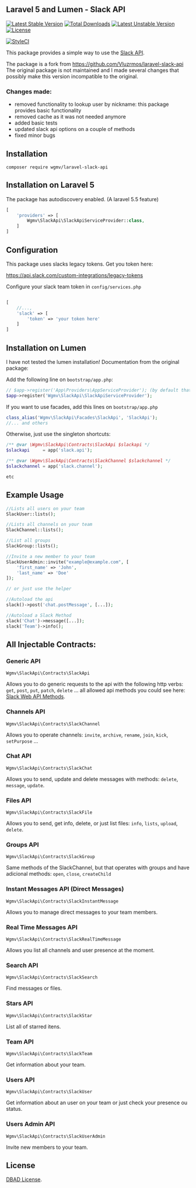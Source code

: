 ## Laravel 5 and Lumen - Slack API

[![Latest Stable Version](https://poser.pugx.org/wgmv/laravel-slack-api/version)](https://packagist.org/packages/wgmv/laravel-slack-api)
[![Total Downloads](https://poser.pugx.org/wgmv/laravel-slack-api/downloads)](https://packagist.org/packages/wgmv/laravel-slack-api)
[![Latest Unstable Version](https://poser.pugx.org/wgmv/laravel-slack-api/v/unstable)](//packagist.org/packages/wgmv/laravel-slack-api)
[![License](https://poser.pugx.org/wgmv/laravel-slack-api/license)](https://packagist.org/packages/wgmv/laravel-slack-api)

[![StyleCI](https://styleci.io/repos/102903970/shield?branch=master)](https://styleci.io/repos/102903970)

This package provides a simple way to use the [Slack API](https://api.slack.com).

The package is a fork from https://github.com/Vluzrmos/laravel-slack-api The original package is not maintained and I made several changes that possibly make this version incompatible to the original.

### Changes made:

* removed functionality to lookup user by nickname: this package provides basic functionality 
* removed cache as it was not needed anymore
* added basic tests
* updated slack api options on a couple of methods
* fixed minor bugs

## Installation 

`composer require wgmv/laravel-slack-api`

## Installation on Laravel 5

The package has autodiscovery enabled. (A laravel 5.5 feature)

```php
[
    'providers' => [
        Wgmv\SlackApi\SlackApiServiceProvider::class,
    ]
]

```

## Configuration

This package uses slacks legacy tokens. Get you token here:

https://api.slack.com/custom-integrations/legacy-tokens

Configure your slack team token in <code>config/services.php</code> 

```php 

[
    //...,
    'slack' => [
        'token' => 'your token here'
    ]
]

```


## Installation on Lumen

I have not tested the lumen installation! Documentation from the original package:

Add the following line on `bootstrap/app.php`:

```php
// $app->register('App\Providers\AppServiceProvider'); (by default that comes commented)
$app->register('Wgmv\SlackApi\SlackApiServiceProvider');

```

If you want to use facades, add this lines on <code>bootstrap/app.php</code>

```php
class_alias('Wgmv\SlackApi\Facades\SlackApi', 'SlackApi');
//... and others
```

Otherwise, just use the singleton shortcuts:

```php
/** @var \Wgmv\SlackApi\Contracts\SlackApi $slackapi */
$slackapi     = app('slack.api');

/** @var \Wgmv\SlackApi\Contracts\SlackChannel $slackchannel */
$slackchannel = app('slack.channel');

etc
```

## Example Usage

```php
//Lists all users on your team
SlackUser::lists(); 

//Lists all channels on your team
SlackChannel::lists(); 

//List all groups
SlackGroup::lists();

//Invite a new member to your team
SlackUserAdmin::invite("example@example.com", [
    'first_name' => 'John', 
    'last_name' => 'Doe'
]);

// or just use the helper

//Autoload the api
slack()->post('chat.postMessage', [...]);

//Autoload a Slack Method
slack('Chat')->message([...]);
slack('Team')->info();
```

## All Injectable Contracts:

### Generic API
`Wgmv\SlackApi\Contracts\SlackApi`

Allows you to do generic requests to the api with the following http verbs:
`get`, `post`, `put`, `patch`, `delete` ... all allowed api methods you could see here: [Slack Web API Methods](https://api.slack.com/methods).

<!--
And is also possible load a SlackMethod contract:

```php
/** @var SlackChannel $channel **/
$channel = $slack->load('Channel');
$channel->lists();

/** @var SlackChat $chat **/
$chat = $slack->load('Chat');
$chat->message('D98979F78', 'Hello my friend!');

/** @var SlackUserAdmin $chat **/
$admin = $slack('UserAdmin'); //Minimal syntax (invokable)
$admin->invite('jhon.doe@example.com'); 

```
-->

### Channels API
`Wgmv\SlackApi\Contracts\SlackChannel`

Allows you to operate channels:
`invite`, `archive`, `rename`, `join`, `kick`, `setPurpose` ...


### Chat API
`Wgmv\SlackApi\Contracts\SlackChat`

Allows you to send, update and delete messages with methods:
`delete`, `message`, `update`.

### Files API
`Wgmv\SlackApi\Contracts\SlackFile`

Allows you to send, get info, delete,  or just list files:
`info`, `lists`, `upload`, `delete`.

### Groups API
`Wgmv\SlackApi\Contracts\SlackGroup`

Same methods of the SlackChannel, but that operates with groups and have adicional methods:
`open`, `close`, `createChild`

### Instant Messages API (Direct Messages)
`Wgmv\SlackApi\Contracts\SlackInstantMessage`

Allows you to manage direct messages to your team members.

### Real Time Messages API
`Wgmv\SlackApi\Contracts\SlackRealTimeMessage`

Allows you list all channels and user presence at the moment.


### Search API
`Wgmv\SlackApi\Contracts\SlackSearch`

Find messages or files.

### Stars API
`Wgmv\SlackApi\Contracts\SlackStar`

List all of starred itens.

### Team API
`Wgmv\SlackApi\Contracts\SlackTeam`

Get information about your team.

### Users API
`Wgmv\SlackApi\Contracts\SlackUser`

Get information about an user on your team or just check your presence ou status.

### Users Admin API
`Wgmv\SlackApi\Contracts\SlackUserAdmin`

Invite new members to your team.

## License

[DBAD License](https://dbad-license.org).
